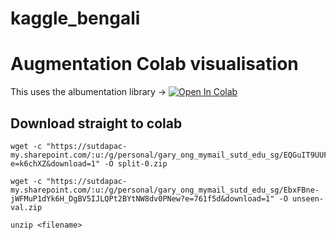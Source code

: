 # kaggle_bengali
# Augmentation Colab visualisation
This uses the albumentation library -> [![Open In Colab](https://colab.research.google.com/assets/colab-badge.svg)](https://colab.research.google.com/drive/1-qal9-GSX54R3Z0ZbZKGfS0b4k8FS1ji)
## Download straight to colab
```
wget -c "https://sutdapac-my.sharepoint.com/:u:/g/personal/gary_ong_mymail_sutd_edu_sg/EQGuIT9UUFlDv4IVasLW2dIBANJ5TPjK_hJfZ4yZS11LJQ?e=k6chXZ&download=1" -O split-0.zip
```
```
wget -c "https://sutdapac-my.sharepoint.com/:u:/g/personal/gary_ong_mymail_sutd_edu_sg/EbxFBne-jWFMuP1dYk6H_DgBV5IJLQPt2BYtNW8dv0PNew?e=761f5d&download=1" -O unseen-val.zip
```
```
unzip <filename>
```
